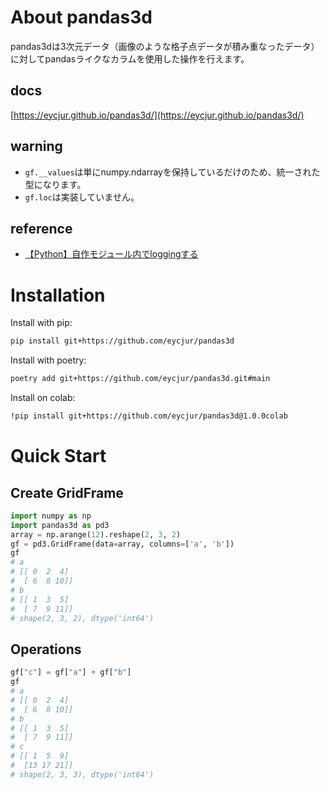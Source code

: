 # About pandas3d
pandas3dは3次元データ（画像のような格子点データが積み重なったデータ）に対してpandasライクなカラムを使用した操作を行えます。

## docs
[https://eycjur.github.io/pandas3d/](https://eycjur.github.io/pandas3d/)

## warning
- `gf.__values`は単にnumpy.ndarrayを保持しているだけのため、統一された型になります。
- `gf.loc`は実装していません。

## reference
- [【Python】自作モジュール内でloggingする](https://qiita.com/Esfahan/items/275b0f124369ccf8cf18)
    
# Installation
Install with pip:
```bash
pip install git+https://github.com/eycjur/pandas3d
```

Install with poetry:
```bash
poetry add git+https://github.com/eycjur/pandas3d.git#main
```

Install on colab:
```bash
!pip install git+https://github.com/eycjur/pandas3d@1.0.0colab
```

# Quick Start
## Create GridFrame
```python
import numpy as np
import pandas3d as pd3
array = np.arange(12).reshape(2, 3, 2)
gf = pd3.GridFrame(data=array, columns=['a', 'b'])
gf
# a
# [[ 0  2  4]
#  [ 6  8 10]]
# b
# [[ 1  3  5]
#  [ 7  9 11]]
# shape(2, 3, 2), dtype('int64')
```

## Operations
```python
gf["c"] = gf["a"] + gf["b"]
gf
# a
# [[ 0  2  4]
#  [ 6  8 10]]
# b
# [[ 1  3  5]
#  [ 7  9 11]]
# c
# [[ 1  5  9]
#  [13 17 21]]
# shape(2, 3, 3), dtype('int64')
```
